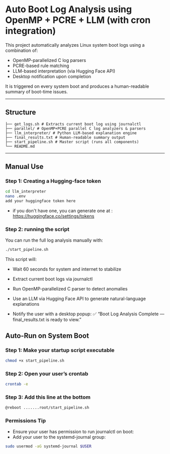 # Auto Boot Log Analysis using OpenMP + PCRE + LLM (with cron integration)

This project automatically analyzes Linux system boot logs using a combination of:

- OpenMP-parallelized C log parsers
- PCRE-based rule matching
- LLM-based interpretation (via Hugging Face API)
- Desktop notification upon completion

It is triggered on every system boot and produces a human-readable summary of boot-time issues.

---

##  Structure
```
├── get_logs.sh # Extracts current boot log using journalctl
├── parallel/ # OpenMP+PCRE parallel C log analyzers & parsers
├── llm_interpreter/ # Python LLM-based explanation engine
├── final_results.txt # Human-readable summary output
├── start_pipeline.sh # Master script (runs all components)
└── README.md
```
---

## Manual Use
### Step 1: Creating a Hugging-face token
```bash
cd llm_interpreter
nano .env
add your huggingface token here
```
- if you don't have one, you can generate one at : https://huggingface.co/settings/tokens

### Step 2: running the script 
You can run the full log analysis manually with:

```bash
./start_pipeline.sh
```
This script will:
- Wait 60 seconds for system and internet to stabilize

- Extract current boot logs via journalctl

- Run OpenMP-parallelized C parser to detect anomalies

- Use an LLM via Hugging Face API to generate natural-language explanations

- Notify the user with a desktop popup:
    ✅ “Boot Log Analysis Complete — final_results.txt is ready to view.”

## Auto-Run on System Boot
### Step 1: Make your startup script executable
```bash
chmod +x start_pipeline.sh
```
### Step 2: Open your user’s crontab
```bash
crontab -e
```
### Step 3: Add this line at the bottom
```bash
@reboot .......root/start_pipeline.sh
```
### Permissions Tip
- Ensure your user has permission to run journalctl on boot:
- Add your user to the systemd-journal group:
```bash
sudo usermod -aG systemd-journal $USER
```
